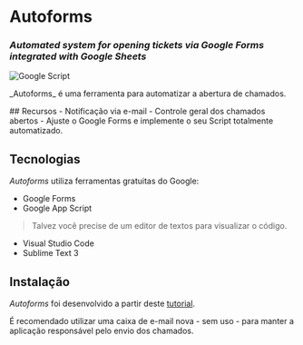 # Autoforms
### _Automated system for opening tickets via Google Forms integrated with Google Sheets_

<a href="https://www.google.com/script/start/">
  <img align="left" alt="Google Script" src="https://img.shields.io/badge/Apps%20Script-fff?style=for-the-badge&logo=Google&logoColor=Black" />
</a><br>

<p> _Autoforms_ é uma ferramenta para automatizar a abertura de chamados.</p>
## Recursos
- Notificação via e-mail
- Controle geral dos chamados abertos
- Ajuste o Google Forms e implemente o seu Script totalmente automatizado.

## Tecnologias

_Autoforms_ utiliza ferramentas gratuitas do Google:

- Google Forms
- Google App Script

> Talvez você precise de um editor de textos para visualizar o código.

- Visual Studio Code
- Sublime Text 3

## Instalação

_Autoforms_ foi desenvolvido a partir deste  [tutorial](https://techsch.com/tutorials/create-helpdesk-ticketing-system-google-apps-script).

É recomendado utilizar uma caixa de e-mail nova - sem uso - para manter a aplicação responsável pelo envio dos chamados.
